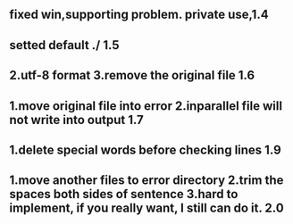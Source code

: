fixed win,supporting problem.
private use,1.4
--
setted default ./
1.5
--
2.utf-8 format
3.remove the original file
1.6
--
1.move original file into error
2.inparallel file will not write into output
1.7
--
1.delete special words before checking lines
1.9
--
1.move another files to error directory
2.trim the spaces both sides of sentence
3.hard to implement, if you really want, I still can do it.
2.0
--



